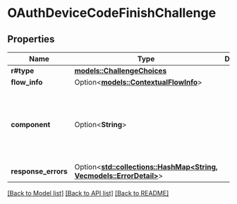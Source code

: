 # OAuthDeviceCodeFinishChallenge

## Properties

Name | Type | Description | Notes
------------ | ------------- | ------------- | -------------
**r#type** | [**models::ChallengeChoices**](ChallengeChoices.md) |  | 
**flow_info** | Option<[**models::ContextualFlowInfo**](ContextualFlowInfo.md)> |  | [optional]
**component** | Option<**String**> |  | [optional][default to ak-provider-oauth2-device-code-finish]
**response_errors** | Option<[**std::collections::HashMap<String, Vec<models::ErrorDetail>>**](Vec.md)> |  | [optional]

[[Back to Model list]](../README.md#documentation-for-models) [[Back to API list]](../README.md#documentation-for-api-endpoints) [[Back to README]](../README.md)


